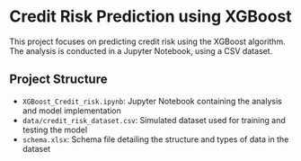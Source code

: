 # Credit Risk Prediction using XGBoost
This project focuses on predicting credit risk using the XGBoost algorithm. The analysis is conducted in a Jupyter Notebook, using a CSV dataset.

## Project Structure
- `XGBoost_Credit_risk.ipynb`: Jupyter Notebook containing the analysis and model implementation
- `data/credit_risk_dataset.csv`: Simulated dataset used for training and testing the model
- `schema.xlsx`: Schema file detailing the structure and types of data in the dataset


